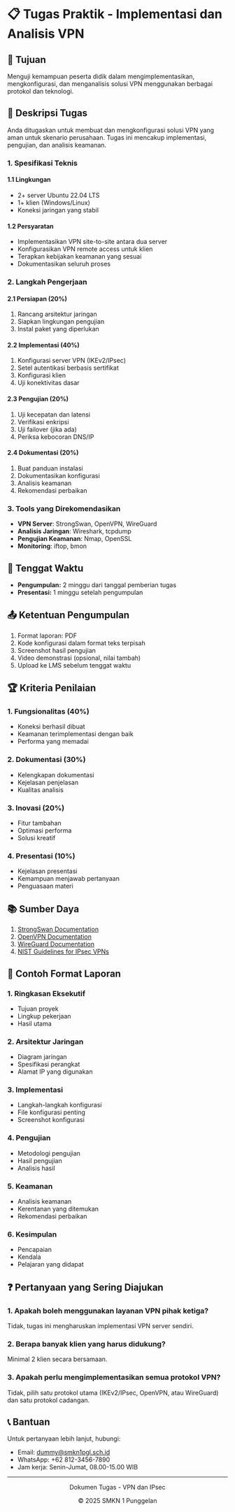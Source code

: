 # 📋 Tugas Praktik - Implementasi dan Analisis VPN

## 🎯 Tujuan
Menguji kemampuan peserta didik dalam mengimplementasikan, mengkonfigurasi, dan menganalisis solusi VPN menggunakan berbagai protokol dan teknologi.

## 📝 Deskripsi Tugas
Anda ditugaskan untuk membuat dan mengkonfigurasi solusi VPN yang aman untuk skenario perusahaan. Tugas ini mencakup implementasi, pengujian, dan analisis keamanan.

### 1. Spesifikasi Teknis

#### 1.1 Lingkungan
- 2+ server Ubuntu 22.04 LTS
- 1+ klien (Windows/Linux)
- Koneksi jaringan yang stabil

#### 1.2 Persyaratan
- Implementasikan VPN site-to-site antara dua server
- Konfigurasikan VPN remote access untuk klien
- Terapkan kebijakan keamanan yang sesuai
- Dokumentasikan seluruh proses

### 2. Langkah Pengerjaan

#### 2.1 Persiapan (20%)
1. Rancang arsitektur jaringan
2. Siapkan lingkungan pengujian
3. Instal paket yang diperlukan

#### 2.2 Implementasi (40%)
1. Konfigurasi server VPN (IKEv2/IPsec)
2. Setel autentikasi berbasis sertifikat
3. Konfigurasi klien
4. Uji konektivitas dasar

#### 2.3 Pengujian (20%)
1. Uji kecepatan dan latensi
2. Verifikasi enkripsi
3. Uji failover (jika ada)
4. Periksa kebocoran DNS/IP

#### 2.4 Dokumentasi (20%)
1. Buat panduan instalasi
2. Dokumentasikan konfigurasi
3. Analisis keamanan
4. Rekomendasi perbaikan

### 3. Tools yang Direkomendasikan
- **VPN Server**: StrongSwan, OpenVPN, WireGuard
- **Analisis Jaringan**: Wireshark, tcpdump
- **Pengujian Keamanan**: Nmap, OpenSSL
- **Monitoring**: iftop, bmon

## 📅 Tenggat Waktu
- **Pengumpulan:** 2 minggu dari tanggal pemberian tugas
- **Presentasi:** 1 minggu setelah pengumpulan

## 📤 Ketentuan Pengumpulan
1. Format laporan: PDF
2. Kode konfigurasi dalam format teks terpisah
3. Screenshot hasil pengujian
4. Video demonstrasi (opsional, nilai tambah)
5. Upload ke LMS sebelum tenggat waktu

## 🏆 Kriteria Penilaian

### 1. Fungsionalitas (40%)
- Koneksi berhasil dibuat
- Keamanan terimplementasi dengan baik
- Performa yang memadai

### 2. Dokumentasi (30%)
- Kelengkapan dokumentasi
- Kejelasan penjelasan
- Kualitas analisis

### 3. Inovasi (20%)
- Fitur tambahan
- Optimasi performa
- Solusi kreatif

### 4. Presentasi (10%)
- Kejelasan presentasi
- Kemampuan menjawab pertanyaan
- Penguasaan materi

## 📚 Sumber Daya
1. [StrongSwan Documentation](https://wiki.strongswan.org/)
2. [OpenVPN Documentation](https://openvpn.net/community-resources/)
3. [WireGuard Documentation](https://www.wireguard.com/)
4. [NIST Guidelines for IPsec VPNs](https://csrc.nist.gov/)

## 📝 Contoh Format Laporan

### 1. Ringkasan Eksekutif
- Tujuan proyek
- Lingkup pekerjaan
- Hasil utama

### 2. Arsitektur Jaringan
- Diagram jaringan
- Spesifikasi perangkat
- Alamat IP yang digunakan

### 3. Implementasi
- Langkah-langkah konfigurasi
- File konfigurasi penting
- Screenshot konfigurasi

### 4. Pengujian
- Metodologi pengujian
- Hasil pengujian
- Analisis hasil

### 5. Keamanan
- Analisis keamanan
- Kerentanan yang ditemukan
- Rekomendasi perbaikan

### 6. Kesimpulan
- Pencapaian
- Kendala
- Pelajaran yang didapat

## ❓ Pertanyaan yang Sering Diajukan

### 1. Apakah boleh menggunakan layanan VPN pihak ketiga?
Tidak, tugas ini mengharuskan implementasi VPN server sendiri.

### 2. Berapa banyak klien yang harus didukung?
Minimal 2 klien secara bersamaan.

### 3. Apakah perlu mengimplementasikan semua protokol VPN?
Tidak, pilih satu protokol utama (IKEv2/IPsec, OpenVPN, atau WireGuard) dan satu protokol cadangan.

## 📞 Bantuan
Untuk pertanyaan lebih lanjut, hubungi:
- Email: [dummy@smkn1pgl.sch.id](mailto:dummy@smkn1pgl.sch.id)
- WhatsApp: +62 812-3456-7890
- Jam kerja: Senin-Jumat, 08.00-15.00 WIB

---
<div align="center">
  <p>Dokumen Tugas - VPN dan IPsec</p>
  <p>© 2025 SMKN 1 Punggelan</p>
</div>
